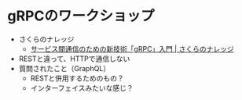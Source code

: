 # gRPCのワークショップ

- さくらのナレッジ
	- [サービス間通信のための新技術「gRPC」入門 | さくらのナレッジ](https://knowledge.sakura.ad.jp/24059/)
- RESTと違って、HTTPで通信しない
- 質問されたこと（GraphQL）
	- RESTと併用するためのもの？
	- インターフェイスみたいな感じ？